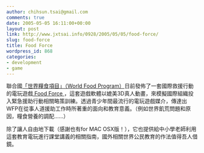 ```yaml
---
author: chihsun.tsai@gmail.com
comments: true
date: 2005-05-05 16:11:00+00:00
layout: post
link: http://www.jxtsai.info/0928/2005/05/05/food-force/
slug: food-force
title: Food Force
wordpress_id: 868
categories:
- development
- game
---
```


聯合國[「世界糧食項目」（World Food Program）](http://www.wfp.org/)日前發佈了一套國際救援行動的電玩遊戲[ Food Force ](http://www.food-force.com/)，這套遊戲軟體以媲美3D真人動畫，來模擬國際組織投入緊急援助行動相關略策訓練。透過青少年間最流行的電玩遊戲媒介，傳達出WFP在從事人道援助工作時所著重的面向和教育意義。（例如世界飢荒問題和原因，糧食營養的調配......）  
  
除了讓人自由地下載（感謝也有for MAC OSX版！），它也提供給中小學老師利用這套教育電玩進行課堂講義的相關指南，國外相關世界公民教育的作法值得吾人借鏡。
